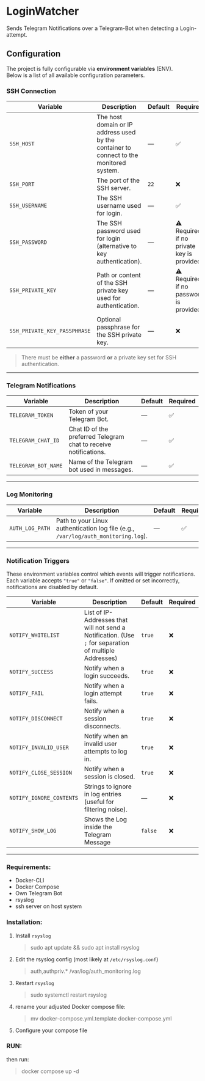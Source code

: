 # LoginWatcher

Sends Telegram Notifications over a Telegram-Bot when detecting a Login-attempt.

## Configuration

The project is fully configurable via **environment variables** (ENV).  
Below is a list of all available configuration parameters.


### SSH Connection

| Variable                     | Description                                                                             | Default | Required                                  |
|------------------------------|-----------------------------------------------------------------------------------------|---------|-------------------------------------------|
| `SSH_HOST`                   | The host domain or IP address used by the container to connect to the monitored system. | —       | ✅                                         |
| `SSH_PORT`                   | The port of the SSH server.                                                             | `22`    | ❌                                         |
| `SSH_USERNAME`               | The SSH username used for login.                                                        | —       | ✅                                         |
| `SSH_PASSWORD`               | The SSH password used for login (alternative to key authentication).                    | —       | ⚠️ Required if no private key is provided |
| `SSH_PRIVATE_KEY`            | Path or content of the SSH private key used for authentication.                         | —       | ⚠️ Required if no password is provided    |
| `SSH_PRIVATE_KEY_PASSPHRASE` | Optional passphrase for the SSH private key.                                            | —       | ❌                                         |

> There must be **either** a password **or** a private key set for SSH authentication.

---

### Telegram Notifications

| Variable            | Description                                                      | Default | Required |
|---------------------|------------------------------------------------------------------|---------|----------|
| `TELEGRAM_TOKEN`    | Token of your Telegram Bot.                                      | —       | ✅        |
| `TELEGRAM_CHAT_ID`  | Chat ID of the preferred Telegram chat to receive notifications. | —       | ✅        |
| `TELEGRAM_BOT_NAME` | Name of the Telegram bot used in messages.                       | —       | ✅        |

---

### Log Monitoring

| Variable        | Description                                                                        | Default | Required |
|-----------------|------------------------------------------------------------------------------------|---------|----------|
| `AUTH_LOG_PATH` | Path to your Linux authentication log file (e.g., `/var/log/auth_monitoring.log`). | —       | ✅        |

---

### Notification Triggers

These environment variables control which events will trigger notifications.  
Each variable accepts `"true"` or `"false"`. If omitted or set incorrectly, notifications are disabled by default.

| Variable                 | Description                                                                                              | Default | Required |
|--------------------------|----------------------------------------------------------------------------------------------------------|---------|----------|
| `NOTIFY_WHITELIST`       | List of IP-Addresses that will not send a Notification. (Use ``;`` for separation of multiple Addresses) | `true`  | ❌        |
| `NOTIFY_SUCCESS`         | Notify when a login succeeds.                                                                            | `true`  | ❌        |
| `NOTIFY_FAIL`            | Notify when a login attempt fails.                                                                       | `true`  | ❌        |
| `NOTIFY_DISCONNECT`      | Notify when a session disconnects.                                                                       | `true`  | ❌        |
| `NOTIFY_INVALID_USER`    | Notify when an invalid user attempts to log in.                                                          | `true`  | ❌        |
| `NOTIFY_CLOSE_SESSION`   | Notify when a session is closed.                                                                         | `true`  | ❌        |
| `NOTIFY_IGNORE_CONTENTS` | Strings to ignore in log entries (useful for filtering noise).                                           | —       | ❌        |
| `NOTIFY_SHOW_LOG`        | Shows the Log inside the Telegram Message                                                                | `false` | ❌        |


---


### Requirements:
- Docker-CLI
- Docker Compose
- Own Telegram Bot
- rsyslog
- ssh server on host system

### Installation:

1. Install ``rsyslog``
    > sudo apt update && sudo apt install rsyslog

2. Edit the rsyslog config (most likely at ``/etc/rsyslog.conf``)
    > auth,authpriv.*    /var/log/auth_monitoring.log
3. Restart ``rsyslog``
    > sudo systemctl restart rsyslog

4. rename your adjusted Docker compose file:
    > mv docker-compose.yml.template docker-compose.yml
   
5. Configure your compose file
### RUN:
then run:
> docker compose up -d